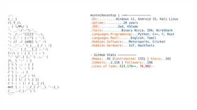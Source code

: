 <a href="https://github.com/mintnchocochip/mintnchocochip">
  <picture>
    <source media="(prefers-color-scheme: dark)" srcset="https://raw.githubusercontent.com/mintnchocochip/mintnchocochip/main/dark_mode.svg">
    <img alt="Andrew Grant's GitHub Profile README" src="https://raw.githubusercontent.com/mintnchocochip/mintnchocochip/main/light_mode.svg">
  </picture>
</a>
